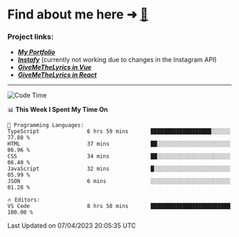 # Find about me here ➜ [🧑](https://pauabella.dev)

### Project links:
- ***[My Portfolio](https://pauabella.dev)***
- ***[Instafy](https://instafy.me)*** (currently not working due to changes in the Instagram API)
- ***[GiveMeTheLyrics in Vue](https://lyrics.pauabella.dev)***
- ***[GiveMeTheLyrics in React](https://pauabella.dev/GiveMeTheLyrics)***

---
<!--START_SECTION:waka-->
![Code Time](http://img.shields.io/badge/Code%20Time-2%2C059%20hrs%2047%20mins-blue)

📊 **This Week I Spent My Time On** 

```text
💬 Programming Languages: 
TypeScript               6 hrs 59 mins       ███████████████████░░░░░░   77.88 % 
HTML                     37 mins             ██░░░░░░░░░░░░░░░░░░░░░░░   06.96 % 
CSS                      34 mins             ██░░░░░░░░░░░░░░░░░░░░░░░   06.40 % 
JavaScript               32 mins             █░░░░░░░░░░░░░░░░░░░░░░░░   05.99 % 
JSON                     6 mins              ░░░░░░░░░░░░░░░░░░░░░░░░░   01.28 % 

🔥 Editors: 
VS Code                  8 hrs 58 mins       █████████████████████████   100.00 % 
```


 Last Updated on 07/04/2023 20:05:35 UTC
<!--END_SECTION:waka-->
